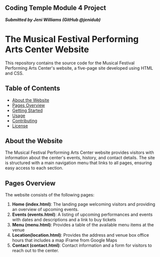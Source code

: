 
## Coding Temple Module 4 Project

***Submitted by Jeni Williams (GitHub @jenidub)***

# The Musical Festival Performing Arts Center Website

This repository contains the source code for the Musical Festival Performing Arts Center's website, a five-page site developed using HTML and CSS.

## Table of Contents

-   [About the Website](#about-the-website)
-   [Pages Overview](#pages-overview)
-   [Getting Started](#getting-started)
-   [Usage](#usage)
-   [Contributing](#contributing)
-   [License](#license)

## About the Website

The Musical Festival Performing Arts Center website provides visitors with information about the center's events, history, and contact details. The site is structured with a main navigation menu that links to all pages, ensuring easy access to each section.

## Pages Overview

The website consists of the following pages:

1.  **Home (index.html)**: The landing page welcoming visitors and providing an overview of upcoming events.
2.  **Events (events.html)**: A listing of upcoming performances and events with dates and descriptions and a link to buy tickets
3.  **Menu (menu.html)**: Provides a table of the available menu items at the venue
4. **Location(location.html)**: Provides the address and venue box office hours that includes a map iFrame from Google Maps
5.  **Contact (contact.html)**: Contact information and a form for visitors to reach out to the center.
